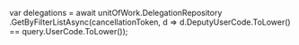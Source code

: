 var delegations = await unitOfWork.DelegationRepository
    .GetByFilterListAsync(cancellationToken,
        d => d.DeputyUserCode.ToLower() == query.UserCode.ToLower());
